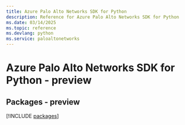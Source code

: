 ```yaml
---
title: Azure Palo Alto Networks SDK for Python
description: Reference for Azure Palo Alto Networks SDK for Python
ms.date: 03/14/2025
ms.topic: reference
ms.devlang: python
ms.service: paloaltonetworks
---
```

# Azure Palo Alto Networks SDK for Python - preview
## Packages - preview
[!INCLUDE [packages](palo-alto-networks-index.md)]